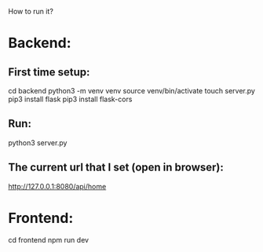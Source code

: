 How to run it?

# Backend:

## First time setup:
cd backend
python3 -m venv venv
source venv/bin/activate
touch server.py
pip3 install flask
pip3 install flask-cors

## Run:
python3 server.py

## The current url that I set (open in browser):
http://127.0.0.1:8080/api/home


# Frontend:

cd frontend
npm run dev
